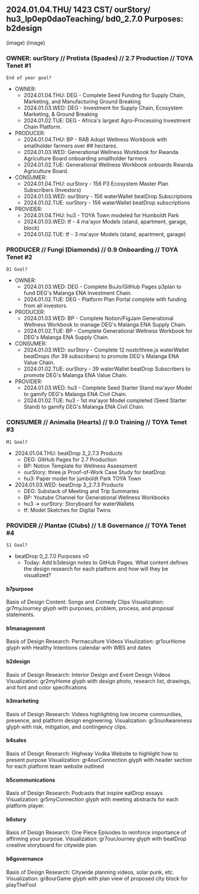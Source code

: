 ## 2024.01.04.THU/ 1423 CST/ ourStory/ hu3_lp0ep0daoTeaching/ bd0_2.7.0 Purposes: b2design

(image)
(image)

### OWNER: ourStory // Protista (Spades) // 2.7 Production // TOYA Tenet #1
`End of year goal?`
- OWNER:
  - 2024.01.04.THU: DEG - Complete Seed Funding for Supply Chain, Marketing, and Manufacturing Ground Breaking
  - 2024.01.03.WED: DEG - Investment for Supply Chain, Ecosystem Marketing, & Ground Breaking
  - 2024.01.02.TUE: DEG - Africa's largest Agro-Processing Investment Chain Platform.
- PRODUCER:
  - 2024.01.04.THU: BP - RAB Adopt Wellness Workbook with smallholder farmers over ## hectares.
  - 2024.01.03.WED: Generational Wellness Workbook for Rwanda Agriculture Board onboarding smallholder farmers
  - 2024.01.02.TUE: Generational Wellness Workbook onboards Rwanda Agriculture Board.
- CONSUMER:
  - 2024.01.04.THU: ourStory - 156 P3 Ecosystem Master Plan Subscribers (Investors)
  - 2024.01.03.WED: ourStory - 156 waterWallet beatDrop Subscriptions
  - 2024.01.02.TUE: ourStory - 156 waterWallet beatDrop subscriptions
- PROVIDER:
  - 2024.01.04.THU: hu3 - TOYA Town modeled for Humboldt Park
  - 2024.01.03.WED: tf - 4 ma'ayor Models (stand, apartment, garage, block)
  - 2024.01.02.TUE: tf - 3 ma'ayor Models (stand, apartment, garage)

### PRODUCER // Fungi (Diamonds) // 0.9 Onboarding // TOYA Tenet #2
`Q1 Goal?` 
- OWNER:
  - 2024.01.03.WED: DEG - Complete BuJo/GitHub Pages p3plan to fund DEG's Malanga ENA Investment Chain.
  - 2024.01.02.TUE: DEG - Platform Plan Portal complete with funding from all investors.
- PRODUCER:
  - 2024.01.03.WED: BP - Complete Notion/FigJam Generational Wellness Workbook to manage DEG's Malanga ENA Supply Chain.
  - 2024.01.02.TUE: BP - Complete Generational Wellness Workbook for DEG's Malanga ENA Supply Chain.
- CONSUMER:
  - 2024.01.03.WED: ourStory - Complete 12 nostr/three.js waterWallet beatDrops (for 39 subscribers) to promote DEG's Malanga ENA Value Chain.
  - 2024.01.02.TUE: ourStory - 39 waterWallet beatDrop Subscribers to promote DEG's Malanga ENA Value Chain.
- PROVIDER:
  - 2024.01.03.WED: hu3 - Complete Seed Starter Stand ma'ayor Model to gamify DEG's Malanga ENA Civil Chain.
  - 2024.01.02.TUE: hu3 - 1st ma'ayor Model completed (Seed Starter Stand) to gamify DEG's Malanga ENA Civil Chain.

### CONSUMER // Animalia (Hearts) // 9.0 Training // TOYA Tenet #3
`M1 Goal?`
- 2024.01.04.THU: beatDrop 3_2.7.3 Products
  - DEG: GitHub Pages for 2.7 Production
  - BP: Notion Template for Wellness Assessment
  - ourStory: three.js Proof-of-Work Case Study for beatDrop
  - hu3: Paper model for jumboldt Park TOYA Town
- 2024.01.03.WED: beatDrop 3_2.7.3 Products
  - DEG: Substack of Meeting and Trip Summaries
  - BP: Youtube Channel for Generational Wellness Workbooks
  - hu3 -> ourStory: Storyboard for waterWallets
  - tf: Model Sketches for Digital Twins

### PROVIDER // Plantae (Clubs) // 1.8 Governance // TOYA Tenet #4
`S1 Goal?`
- beatDrop 0_2.7.0 Purposes v0
  - Today: Add b3design notes to GitHub Pages. What content defines the design research for each platform and how will they be visualized?

#### b7purpose
Basis of Design Content: Songs and Comedy Clips
Visualization: gr7myJourney glyph with purposes, problem, process, and proposal statements.

#### b1management
Basis of Design Research: Permaculture Videos
Visulization: gr1ourHome glyph with Healthy Intentions calendar with WBS and dates

#### b2design
Basis of Design Research: Interior Design and Event Design Videos
Visualization: gr2myHome glyph with design photo, research list, drawings, and font and color specifications

#### b3marketing
Basis of Design Research: Videos highlighting low income communities, presence, and platform design engineering.
Visualization: gr3ourAwareness glyph with risk, mitigation, and contingency clips.

#### b4sales
Basis of Design Research: Highway Vodka Website to highlight how to present purpose
Visualization: gr4ourConnection glyph with header section for each platform team website outlined

#### b5communications
Basis of Design Research: Podcasts that inspire eatDrop essays
Visualization: gr5myConnection glyph with meeting abstracts for each platform player.

#### b6story
Basis of Design Research: One Piece Episodes to reinforce importance of affirming your purpose.
Visualization: gr7ourJourney glyph with beatDrop creative storyboard for citywide plan

#### b8governance
Basis of Design Research: Citywide planning videos, solar punk, etc.
Visualization: gr8ourGame glyph with plan view of proposed city block for playTheFool
